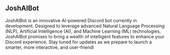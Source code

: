 ## JoshAIBot

JoshAIBot is an innovative AI-powered Discord bot currently in development. Designed to leverage advanced Natural Language Processing (NLP), Artificial Intelligence (AI), and Machine Learning (ML) technologies, JoshAIBot promises to bring a wealth of intelligent features to enhance your Discord experience. Stay tuned for updates as we prepare to launch a smarter, more interactive, and user-friendl
